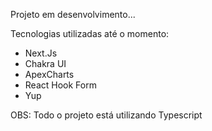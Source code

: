 Projeto em desenvolvimento...

Tecnologias utilizadas até o momento:

- Next.Js
- Chakra UI
- ApexCharts
- React Hook Form
- Yup

OBS: Todo o projeto está utilizando Typescript
